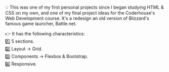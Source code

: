 💡 This was one of my first personal projects since I began studying HTML & CSS on my own, and one of my final project ideas for the Coderhouse's Web Development course. It's a redesign an old version of Blizzard's famous game launcher, Battle.net.

👉 It has the following characteristics:\
1️⃣ 5 sections.\
2️⃣ Layout → Grid.\
3️⃣ Components → Flexbox & Bootstrap.\
4️⃣ Responsive.
